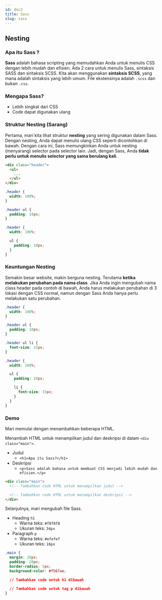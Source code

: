```yaml
---
id: doc2
title: Sass
slug: sass
---
```


## Nesting

### Apa itu Sass ?

**Sass** adalah bahasa scripting yang memudahkan Anda untuk menulis CSS dengan lebih mudah dan efisien. Ada 2 cara untuk menulis Sass, sintaksis SASS dan sintaksis SCSS. Kita akan menggunakan **sintaksis SCSS**, yang mana adalah sintaksis yang lebih umum. File ekstensinya adalah `.scss` dan bukan `.css`.

### Mengapa Sass?

- Lebih singkat dari CSS
- Code dapat digunakan ulang

### Struktur Nesting (Sarang)

Pertama, mari kita lihat struktur **nesting** yang sering digunakan dalam Sass. Dengan nesting, Anda dapat menulis ulang CSS seperti dicontohkan di bawah. Dengan cara ini, Sass memungkinkan Anda untuk nesting (menyarang) selector pada selector lain. Jadi, dengan Sass, Anda **tidak perlu untuk menulis selector yang sama berulang kali**.

```html
<div class="header">
  <ul>
    ...
  </ul>
</div>
```

```css title="CSS"
.header {
  width: 100%;
}

.header ul {
  padding: 10px;
}
```

```css title="Sass"
.header {
  width: 100%;

  ul {
    padding: 10px;
  }
}
```

### Keuntungan Nesting

Semakin besar website, makin berguna nesting. Terutama **ketika melakukan perubahan pada nama class**. Jika Anda ingin mengubah nama class header pada contoh di bawah, Anda harus melakukan perubahan di 3 lokasi dengan CSS normal, namun dengan Sass Anda hanya perlu melakukan satu perubahan.

```css title="CSS"
.header {
  width: 100%;
}

.header ul {
  padding: 10px;
}

.header ul li {
  font-size: 15px;
}
```

```css title="Sass"
.header {
  width: 100%;

  ul {
    padding: 10px;

    li {
      font-size: 15px;
    }
  }
}
```

### Demo

Mari memulai dengan menambahkan beberapa HTML.

Menambah HTML untuk menampilkan judul dan deskripsi di dalam `<div class="main">`.

- Judul
  - `<h1>Apa itu Sass?</h1>`
- Deskripsi
  - `<p>Sass adalah bahasa untuk membuat CSS menjadi lebih mudah dan efisien.</p>`

```html title="index.html"
<div class="main">
  <!-- Tambahkan code HTML untuk menampilkan judul -->

  <!-- Tambahkan code HTML untuk menampilkan deskripsi -->
</div>
```

Selanjutnya, mari mengubah file Sass.

- Heading `h1`
  - Warna teks: `#f8f8f8`
  - Ukuran teks: `34px`
- Paragraph `p`
  - Warna teks: `#efefef`
  - Ukuran teks: `16px`

```css title="stylesheet.scss"
.main {
  margin: 20px;
  padding: 20px;
  border-radius: 5px;
  background-color: #f567ae;

  // Tambahkan code untuk h1 dibawah

  // Tambahkan code untuk tag p dibawah
}
```

